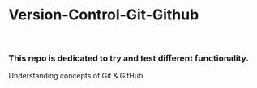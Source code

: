 # Version-Control-Git-Github
<br>
<h3>This repo is dedicated to try and test different functionality. </h1>

Understanding concepts of Git &amp; GitHub
